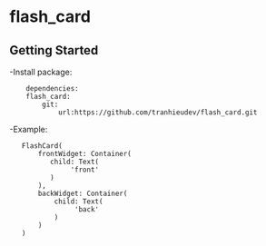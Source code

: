 # flash_card


## Getting Started

-Install package:
```
    dependencies:
    flash_card:
        git:
            url:https://github.com/tranhieudev/flash_card.git
```


-Example:
```
   FlashCard(
       frontWidget: Container(
          child: Text(
               'front'
          )
       ),
       backWidget: Container(
           child: Text(
                'back'
           )
       )
   )
```



